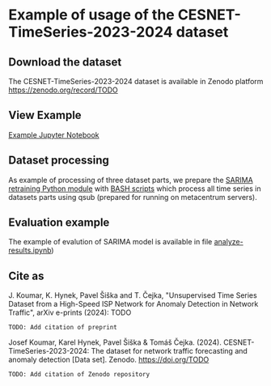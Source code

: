 # Example of usage of the CESNET-TimeSeries-2023-2024 dataset

## Download the dataset

The CESNET-TimeSeries-2023-2024 dataset is available in Zenodo platform <https://zenodo.org/record/TODO>

## View Example

[Example Jupyter Notebook](https://github.com/koumajos/CESNET-TimeSeries-2023-2024-Example/blob/main/example.ipynb)

## Dataset processing

As example of processing of three dataset parts, we prepare the [SARIMA retraining Python module](https://github.com/koumajos/CESNET-TimeSeries-2023-2024-Example/blob/main/sarima_retraining.py) with [BASH scripts](https://github.com/koumajos/CESNET-TimeSeries-2023-2024-Example/tree/main/metacentrum_scripts/) which process all time series in datasets parts using qsub (prepared for running on metacentrum servers).

## Evaluation example

The example of evalution of SARIMA model is available in file [analyze-results.ipynb](https://github.com/koumajos/CESNET-TimeSeries-2023-2024-Example/blob/main/analyze-results.ipynb))

## Cite as

J. Koumar, K. Hynek, Pavel Šiška and T. Čejka, "Unsupervised Time Series Dataset from a High-Speed ISP Network for Anomaly Detection in Network Traffic", arXiv e-prints (2024): TODO

```
TODO: Add citation of preprint
```

Josef Koumar, Karel Hynek, Pavel Šiška & Tomáš Čejka. (2024). CESNET-TimeSeries-2023-2024: The dataset for network traffic forecasting and anomaly detection [Data set]. Zenodo. <https://doi.org/TODO>

```
TODO: Add citation of Zenodo repository
```

